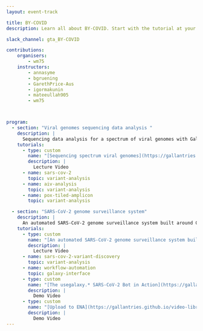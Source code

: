 ```yaml
---
layout: event-track

title: BY-COVID
description: Learn all about BY-COVID. Start with the tutorial at your own pace. If you need support contact us via the Slack Channel [#gta_BY-COVID](https://gtnsmrgsbord.slack.com/archives/C07NGS6BSLA).

slack_channel: gta_BY-COVID

contributions:
    organisers:
        - wm75
    instructors:
        - annasyme
        - bgruening
        - GarethPrice-Aus 
        - igormakunin
        - mateeullah905
        - wm75



program:
  - section: "Viral genomes sequencing data analysis " 
    description: |
      Sequencing data analysis for a spectrum of viral genomes with Galaxy. If you encounter any issue please ask us on Slack. 
    tutorials:
      - type: custom
        name: "[Sequencing spectrum viral genomes](https://gallantries.github.io/video-library/videos/virology/sequencing-spectrum-viral-genomes)"
        description: |
          Lecture Video
      - name: sars-cov-2
        topic: variant-analysis
      - name: aiv-analysis
        topic: variant-analysis
      - name: pox-tiled-amplicon
        topic: variant-analysis

  - section: "SARS-CoV-2 genome surveillance system"
    description: |
      An automated SARS-CoV-2 genome surveillance system built around Galaxy. If you encounter any issue please ask us on Slack. 
    tutorials:
      - type: custom
        name: "[An automated SARS-CoV-2 genome surveillance system built around Galaxy](https://www.infectious-diseases-toolkit.org/showcase/covid19-galaxy)"
        description: |
          Lecture Video
      - name: sars-cov-2-variant-discovery
        topic: variant-analysis
      - name: workflow-automation
        topic: galaxy-interface
      - type: custom
        name: "[The usegalaxy.* SARS-CoV-2 Bot in Action](https://gallantries.github.io/video-library/videos/sars-cov2/usegalaxy-star-bot/)"
        description: |
          Demo Video
      - type: custom
        name: "[Upload to ENA](https://gallantries.github.io/video-library/videos/sars-cov2/upload-ena)"
        description: |
          Demo Video
---
```

